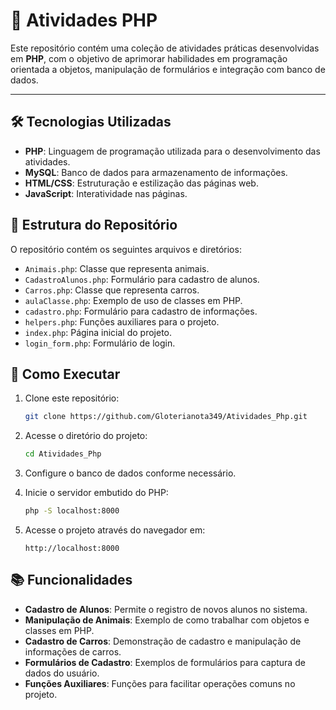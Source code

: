# 🧠 Atividades PHP

Este repositório contém uma coleção de atividades práticas desenvolvidas em **PHP**, com o objetivo de aprimorar habilidades em programação orientada a objetos, manipulação de formulários e integração com banco de dados.

---

## 🛠️ Tecnologias Utilizadas

* **PHP**: Linguagem de programação utilizada para o desenvolvimento das atividades.
* **MySQL**: Banco de dados para armazenamento de informações.
* **HTML/CSS**: Estruturação e estilização das páginas web.
* **JavaScript**: Interatividade nas páginas.

## 📁 Estrutura do Repositório

O repositório contém os seguintes arquivos e diretórios:

* `Animais.php`: Classe que representa animais.
* `CadastroAlunos.php`: Formulário para cadastro de alunos.
* `Carros.php`: Classe que representa carros.
* `aulaClasse.php`: Exemplo de uso de classes em PHP.
* `cadastro.php`: Formulário para cadastro de informações.
* `helpers.php`: Funções auxiliares para o projeto.
* `index.php`: Página inicial do projeto.
* `login_form.php`: Formulário de login.

## 🚀 Como Executar

1. Clone este repositório:

   ```bash
   git clone https://github.com/Gloterianota349/Atividades_Php.git
   ```
2. Acesse o diretório do projeto:

   ```bash
   cd Atividades_Php
   ```
3. Configure o banco de dados conforme necessário.
4. Inicie o servidor embutido do PHP:

   ```bash
   php -S localhost:8000
   ```
5. Acesse o projeto através do navegador em:

   ```
   http://localhost:8000
   ```

## 📚 Funcionalidades

* **Cadastro de Alunos**: Permite o registro de novos alunos no sistema.
* **Manipulação de Animais**: Exemplo de como trabalhar com objetos e classes em PHP.
* **Cadastro de Carros**: Demonstração de cadastro e manipulação de informações de carros.
* **Formulários de Cadastro**: Exemplos de formulários para captura de dados do usuário.
* **Funções Auxiliares**: Funções para facilitar operações comuns no projeto.
